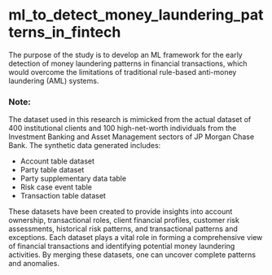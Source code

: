 # ml_to_detect_money_laundering_patterns_in_fintech
The purpose of the study is to develop an ML framework for the early detection of money laundering patterns in financial transactions, which would overcome the limitations of traditional rule-based anti-money laundering (AML) systems.


### Note:

The dataset used in this research is mimicked from the actual dataset of 400 institutional clients and 100 high-net-worth individuals from the Investment Banking and Asset Management sectors of JP Morgan Chase Bank. The synthetic data generated includes:

- Account table dataset
- Party table dataset
- Party supplementary data table
- Risk case event table
- Transaction table dataset

These datasets have been created to provide insights into account ownership, transactional roles, client financial profiles, customer risk assessments, historical risk patterns, and transactional patterns and exceptions. Each dataset plays a vital role in forming a comprehensive view of financial transactions and identifying potential money laundering activities. By merging these datasets, one can uncover complete patterns and anomalies.
